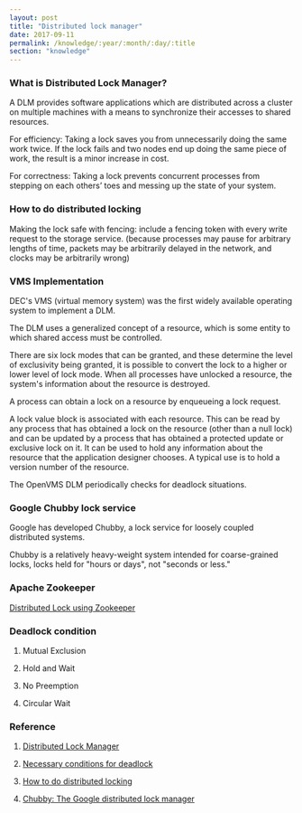 ```yaml
---
layout: post
title: "Distributed lock manager"
date: 2017-09-11
permalink: /knowledge/:year/:month/:day/:title
section: "knowledge"
---
```


### What is Distributed Lock Manager?
A DLM provides software applications which are distributed across a cluster on multiple machines with a means to synchronize their accesses to shared resources. 

For efficiency: Taking a lock saves you from unnecessarily doing the same work twice. If the lock fails and two nodes end up doing the same piece of work, the result is a minor increase in cost.

For correctness: Taking a lock prevents concurrent processes from stepping on each others’ toes and messing up the state of your system.

### How to do distributed locking
Making the lock safe with fencing: include a fencing token with every write request to the storage service. (because processes may pause for arbitrary lengths of time, packets may be arbitrarily delayed in the network, and clocks may be arbitrarily wrong)

### VMS Implementation
DEC's VMS (virtual memory system) was the first widely available operating system to implement a DLM.

The DLM uses a generalized concept of a resource, which is some entity to which shared access must be controlled.

There are six lock modes that can be granted, and these determine the level of exclusivity being granted, it is possible to convert the lock to a higher or lower level of lock mode. When all processes have unlocked a resource, the system's information about the resource is destroyed.

A process can obtain a lock on a resource by enqueueing a lock request.

A lock value block is associated with each resource. This can be read by any process that has obtained a lock on the resource (other than a null lock) and can be updated by a process that has obtained a protected update or exclusive lock on it. It can be used to hold any information about the resource that the application designer chooses. A typical use is to hold a version number of the resource. 

The OpenVMS DLM periodically checks for deadlock situations.

### Google Chubby lock service
Google has developed Chubby, a lock service for loosely coupled distributed systems.

Chubby is a relatively heavy-weight system intended for coarse-grained locks, locks held for "hours or days", not "seconds or less."

### Apache Zookeeper
[Distributed Lock using Zookeeper](https://dzone.com/articles/distributed-lock-using)

### Deadlock condition
1. Mutual Exclusion

2. Hold and Wait

3. No Preemption

4. Circular Wait

### Reference
1. [Distributed Lock Manager](https://en.wikipedia.org/wiki/Distributed_lock_manager)

2. [Necessary conditions for deadlock](http://wikieducator.org/Necessary_conditions_for_deadlock)

3. [How to do distributed locking](https://martin.kleppmann.com/2016/02/08/how-to-do-distributed-locking.html)

4. [Chubby: The Google distributed lock manager](http://glinden.blogspot.com/2006/09/chubby-google-distributed-lock-manager.html)